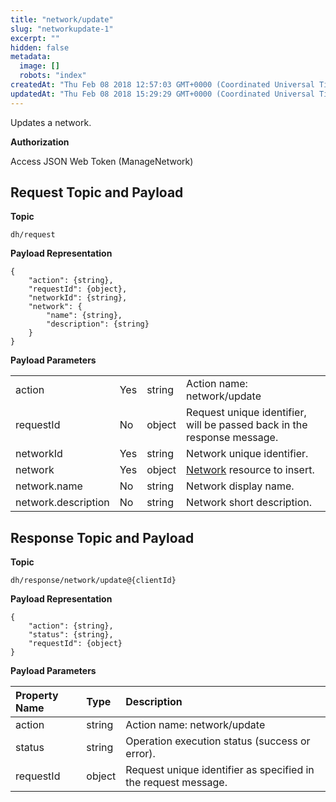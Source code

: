 ```yaml
---
title: "network/update"
slug: "networkupdate-1"
excerpt: ""
hidden: false
metadata: 
  image: []
  robots: "index"
createdAt: "Thu Feb 08 2018 12:57:03 GMT+0000 (Coordinated Universal Time)"
updatedAt: "Thu Feb 08 2018 15:29:29 GMT+0000 (Coordinated Universal Time)"
---
```

Updates a network.

**Authorization**

Access JSON Web Token (ManageNetwork)

## Request Topic and Payload

**Topic**

```text
dh/request
```

**Payload Representation**

```text
{
    "action": {string},
    "requestId": {object},
    "networkId": {string},
    "network": {
        "name": {string},
        "description": {string}
    }
}
```

**Payload Parameters**

|                     |     |        |                                                                         |
| :------------------ | :-- | :----- | :---------------------------------------------------------------------- |
| action              | Yes | string | Action name: network/update                                             |
| requestId           | No  | object | Request unique identifier, will be passed back in the response message. |
| networkId           | Yes | string | Network unique identifier.                                              |
| network             | Yes | object | [Network](doc:network) resource to insert.                              |
| network.name        | No  | string | Network display name.                                                   |
| network.description | No  | string | Network short description.                                              |

## Response Topic and Payload

**Topic**

```text
dh/response/network/update@{clientId}
```

**Payload Representation**

```text
{
    "action": {string},
    "status": {string},
    "requestId": {object}
}
```

**Payload Parameters**

| Property Name | Type   | Description                                                    |
| :------------ | :----- | :------------------------------------------------------------- |
| action        | string | Action name: network/update                                    |
| status        | string | Operation execution status (success or error).                 |
| requestId     | object | Request unique identifier as specified in the request message. |

